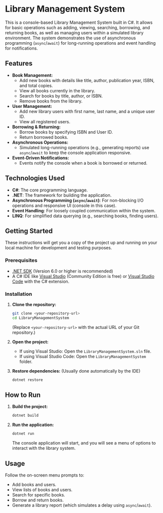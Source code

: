 # Library Management System

This is a console-based Library Management System built in C#. It allows for basic operations such as adding, viewing, searching, borrowing, and returning books, as well as managing users within a simulated library environment. The system demonstrates the use of asynchronous programming (`async`/`await`) for long-running operations and event handling for notifications.

## Features

* **Book Management:**
    * Add new books with details like title, author, publication year, ISBN, and total copies.
    * View all books currently in the library.
    * Search for books by title, author, or ISBN.
    * Remove books from the library.
* **User Management:**
    * Add new library users with first name, last name, and a unique user ID.
    * View all registered users.
* **Borrowing & Returning:**
    * Borrow books by specifying ISBN and User ID.
    * Return borrowed books.
* **Asynchronous Operations:**
    * Simulated long-running operations (e.g., generating reports) use `async`/`await` to keep the console application responsive.
* **Event-Driven Notifications:**
    * Events notify the console when a book is borrowed or returned.

## Technologies Used

* **C#**: The core programming language.
* **.NET**: The framework for building the application.
* **Asynchronous Programming (`async`/`await`)**: For non-blocking I/O operations and responsive UI (console in this case).
* **Event Handling**: For loosely coupled communication within the system.
* **LINQ**: For simplified data querying (e.g., searching books, finding users).

## Getting Started

These instructions will get you a copy of the project up and running on your local machine for development and testing purposes.

### Prerequisites

* [.NET SDK](https://dotnet.microsoft.com/download) (Version 6.0 or higher is recommended)
* A C# IDE like [Visual Studio](https://visualstudio.microsoft.com/) (Community Edition is free) or [Visual Studio Code](https://code.visualstudio.com/) with the C# extension.

### Installation

1.  **Clone the repository:**
    ```bash
    git clone <your-repository-url>
    cd LibraryManagementSystem
    ```
    (Replace `<your-repository-url>` with the actual URL of your Git repository.)

2.  **Open the project:**
    * If using Visual Studio: Open the `LibraryManagementSystem.sln` file.
    * If using Visual Studio Code: Open the `LibraryManagementSystem` folder.

3.  **Restore dependencies:** (Usually done automatically by the IDE)
    ```bash
    dotnet restore
    ```

## How to Run

1.  **Build the project:**
    ```bash
    dotnet build
    ```

2.  **Run the application:**
    ```bash
    dotnet run
    ```

    The console application will start, and you will see a menu of options to interact with the library system.

## Usage

Follow the on-screen menu prompts to:
* Add books and users.
* View lists of books and users.
* Search for specific books.
* Borrow and return books.
* Generate a library report (which simulates a delay using `async`/`await`).
